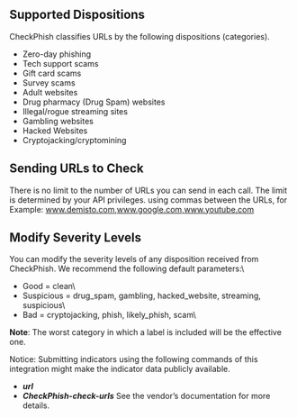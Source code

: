 ## Supported Dispositions
CheckPhish classifies URLs by the following dispositions (categories).
- Zero-day phishing
- Tech support scams
- Gift card scams
- Survey scams
- Adult websites
- Drug pharmacy (Drug Spam) websites
- Illegal/rogue streaming sites
- Gambling websites
- Hacked Websites
- Cryptojacking/cryptomining

## Sending URLs to Check
There is no limit to the number of URLs you can send in each call. The limit is determined by your API privileges. using commas between the URLs, 
for Example: www.demisto.com,www.google.com,www.youtube.com

## Modify Severity Levels
You can modify the severity levels of any disposition received from CheckPhish. We recommend the following default parameters:\
- Good = clean\
- Suspicious = drug_spam, gambling, hacked_website, streaming, suspicious\
- Bad = cryptojacking, phish, likely_phish, scam\

**Note**: The worst category in which a label is included will be the effective one. 

Notice: Submitting indicators using the following commands of this integration might make the indicator data publicly available.
- ***url***
- ***CheckPhish-check-urls***
See the vendor’s documentation for more details.
